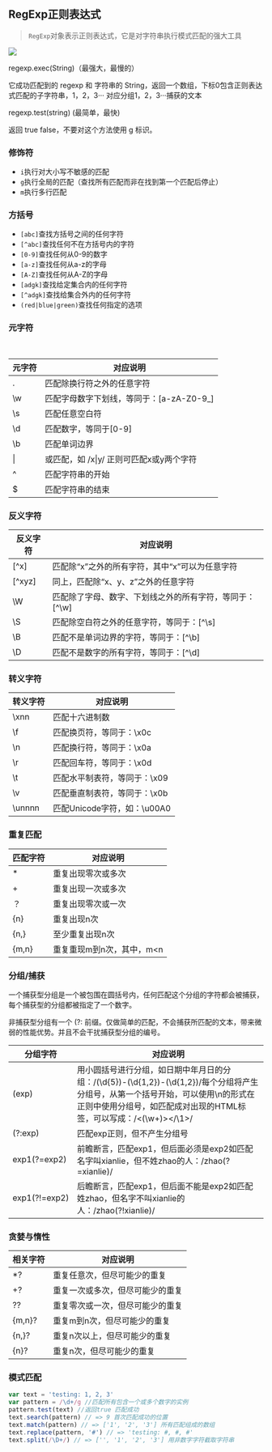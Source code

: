 ## RegExp正则表达式

>`RegExp`对象表示正则表达式，它是对字符串执行模式匹配的强大工具

![](/about-notes/media/regexp.png)

regexp.exec(String)（最强大，最慢的）

它成功匹配到的 regexp 和 字符串的 String，返回一个数组，下标0包含正则表达式匹配的子字符串，1，2，3··· 对应分组1，2，3···捕获的文本

regexp.test(string) (最简单，最快)

返回 true false，不要对这个方法使用 g 标识。

### 修饰符

* `i`执行对大小写不敏感的匹配
* `g`执行全局的匹配（查找所有匹配而非在找到第一个匹配后停止）
* `m`执行多行匹配

### 方括号
* `[abc]`查找方括号之间的任何字符
* `[^abc]`查找任何不在方括号内的字符
* `[0-9]`查找任何从0-9的数字
* `[a-z]`查找任何从a-z的字母
* `[A-Z]`查找任何从A-Z的字母
* `[adgk]`查找给定集合内的任何字符
* `[^adgk]`查找给集合外内的任何字符
* `(red|blue|green)`查找任何指定的选项

### 元字符
​	

| 元字符 | 对应说明                                 |
| ------ | ---------------------------------------- |
| .      | 匹配除换行符之外的任意字符               |
| \w     | 匹配字母数字下划线，等同于：[a-zA-Z0-9_] |
| \s     | 匹配任意空白符                           |
| \d     | 匹配数字，等同于[0-9]                    |
| \b     | 匹配单词边界                             |
| \|     | 或匹配，如 /x\|y/ 正则可匹配x或y两个字符 |
| ^      | 匹配字符串的开始                         |
| $      | 匹配字符串的结束                         |

### 反义字符

| 反义字符 | 对应说明                                                |
| -------- | ------------------------------------------------------- |
| [^x]     | 匹配除“x”之外的所有字符，其中“x”可以为任意字符          |
| [^xyz]   | 同上，匹配除“x、y、z”之外的任意字符                     |
| \W       | 匹配除了字母、数字、下划线之外的所有字符，等同于：[^\w] |
| \S       | 匹配除空白符之外的任意字符，等同于：[^\s]               |
| \B       | 匹配不是单词边界的字符，等同于：[^\b]                   |
| \D       | 匹配不是数字的所有字符，等同于：[^\d]                   |

### 转义字符

| 转义字符 | 对应说明                     |
| -------- | ---------------------------- |
| \xnn     | 匹配十六进制数               |
| \f       | 匹配换页符，等同于：\x0c     |
| \n       | 匹配换行符，等同于：\x0a     |
| \r       | 匹配回车符，等同于：\x0d     |
| \t       | 匹配水平制表符，等同于：\x09 |
| \v       | 匹配垂直制表符，等同于：\x0b |
| \unnnn   | 匹配Unicode字符，如：\u00A0  |

### 重复匹配

| 匹配字符 | 对应说明                  |
| -------- | ------------------------- |
| *        | 重复出现零次或多次        |
| +        | 重复出现一次或多次        |
| ？       | 重复出现零次或一次        |
| {n}      | 重复出现n次               |
| {n,}     | 至少重复出现n次           |
| {m,n}    | 重复重现m到n次，其中，m<n |

### 分组/捕获

一个捕获型分组是一个被包围在圆括号内，任何匹配这个分组的字符都会被捕获，每个捕获型的分组都被指定了一个数字。

非捕获型分组有一个 (?: 前缀。仅做简单的匹配，不会捕获所匹配的文本，带来微弱的性能优势。并且不会干扰捕获型分组的编号。

| 分组字符      | 对应说明                                                     |
| ------------- | ------------------------------------------------------------ |
| (exp)         | 用小圆括号进行分组，如日期中年月日的分组：/(\d{5})-(\d{1,2})-(\d{1,2})/每个分组将产生分组号，从第一个括号开始，可以使用\n的形式在正则中使用分组号，如匹配成对出现的HTML标签，可以写成：/<(\w+)><\/\1>/ |
| (?:exp)       | 匹配exp正则，但不产生分组号                                  |
| exp1(?=exp2)  | 前瞻断言，匹配exp1，但后面必须是exp2如匹配名字叫xianlie，但不姓zhao的人：/zhao(?=xianlie)/ |
| exp1(?!=exp2) | 后瞻断言，匹配exp1，但后面不能是exp2如匹配姓zhao，但名字不叫xianlie的人：/zhao(?!xianlie)/ |

### 贪婪与惰性

| 相关字符 | 对应说明                         |
| -------- | -------------------------------- |
| *?       | 重复任意次，但尽可能少的重复     |
| +?       | 重复一次或多次，但尽可能少的重复 |
| ??       | 重复零次或一次，但尽可能少的重复 |
| {m,n}?   | 重复m到n次，但尽可能少的重复     |
| {n,}?    | 重复n次以上，但尽可能少的重复    |
| {n}?     | 重复n次，但尽可能少的重复        |

### 模式匹配

```js
var text = 'testing: 1, 2, 3'
var pattern = /\d+/g //匹配所有包含一个或多个数字的实例
pattern.test(text) //返回true 匹配成功
text.search(pattern) // => 9 首次匹配成功的位置
text.match(pattern) // => ['1', '2', '3'] 所有匹配组成的数组 
text.replace(pattern, '#') // => 'testing: #, #, #'
text.split(/\D+/) // => ['', '1', '2', '3'] 用非数字字符截取字符串
```